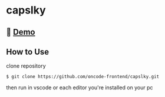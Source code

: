 # capslky

## 🔴 [Demo](https://oncode-frontend.github.io/capslky/)

## How to Use

clone repository
```
$ git clone https://github.com/oncode-frontend/capslky.git
```

then run in vscode or each editor you're installed on your pc

